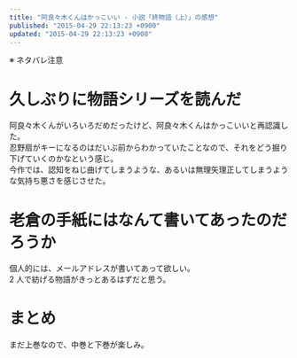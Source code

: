 ```yaml
---
title: "阿良々木くんはかっこいい - 小説「終物語（上）」の感想"
published: "2015-04-29 22:13:23 +0900"
updated: "2015-04-29 22:13:23 +0900"
---
```


※ ネタバレ注意

# 久しぶりに物語シリーズを読んだ

阿良々木くんがいろいろだめだったけど、阿良々木くんはかっこいいと再認識した。  
忍野扇がキーになるのはだいぶ前からわかっていたことなので、それをどう掘り下げていくのかなという感じ。  
今作では、認知をねじ曲げてしまうような、あるいは無理矢理正してしまうような気持ち悪さを感じさせた。

# 老倉の手紙にはなんて書いてあったのだろうか

個人的には、メールアドレスが書いてあって欲しい。  
2 人で紡げる物語がきっとあるはずだと思う。

# まとめ

まだ上巻なので、中巻と下巻が楽しみ。

